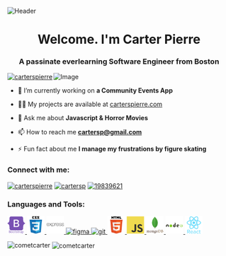 ![Header](./your-header-image-name.png)
<h1 align="center">Welcome. I'm Carter Pierre</h1>
<h3 align="center">A passinate everlearning Software Engineer from Boston</h3>
<img align="right" alt="Image" width="400" src="https://i.pinimg.com/originals/32/6e/7a/326e7a27648bdf825c3c39a0bd17c4d6.gif">

<p align="left"> <a href="https://twitter.com/carterspierre" target="blank"><img src="https://img.shields.io/twitter/follow/carterspierre?logo=twitter&style=for-the-badge" alt="carterspierre" /></a> </p>

- 🔭 I’m currently working on **a Community Events App**

- 👨‍💻 My projects are available at [carterspierre.com](carterspierre.com)

- 💬 Ask me about **Javascript & Horror Movies**

- 📫 How to reach me **cartersp@gmail.com**

- ⚡ Fun fact about me **I manage my frustrations by figure skating**

<h3 align="left">Connect with me:</h3>
<p align="left">
<a href="https://twitter.com/carterspierre" target="blank"><img align="center" src="https://raw.githubusercontent.com/rahuldkjain/github-profile-readme-generator/master/src/images/icons/Social/twitter.svg" alt="carterspierre" height="30" width="40" /></a>
<a href="https://linkedin.com/in/cartersp" target="blank"><img align="center" src="https://raw.githubusercontent.com/rahuldkjain/github-profile-readme-generator/master/src/images/icons/Social/linked-in-alt.svg" alt="cartersp" height="30" width="40" /></a>
<a href="https://stackoverflow.com/users/19839621" target="blank"><img align="center" src="https://raw.githubusercontent.com/rahuldkjain/github-profile-readme-generator/master/src/images/icons/Social/stack-overflow.svg" alt="19839621" height="30" width="40" /></a>
</p>

<h3 align="left">Languages and Tools:</h3>
<p align="left"> <a href="https://getbootstrap.com" target="_blank" rel="noreferrer"> <img src="https://raw.githubusercontent.com/devicons/devicon/master/icons/bootstrap/bootstrap-plain-wordmark.svg" alt="bootstrap" width="40" height="40"/> </a> <a href="https://www.w3schools.com/css/" target="_blank" rel="noreferrer"> <img src="https://raw.githubusercontent.com/devicons/devicon/master/icons/css3/css3-original-wordmark.svg" alt="css3" width="40" height="40"/> </a> <a href="https://expressjs.com" target="_blank" rel="noreferrer"> <img src="https://raw.githubusercontent.com/devicons/devicon/master/icons/express/express-original-wordmark.svg" alt="express" width="40" height="40"/> </a> <a href="https://www.figma.com/" target="_blank" rel="noreferrer"> <img src="https://www.vectorlogo.zone/logos/figma/figma-icon.svg" alt="figma" width="40" height="40"/> </a> <a href="https://git-scm.com/" target="_blank" rel="noreferrer"> <img src="https://www.vectorlogo.zone/logos/git-scm/git-scm-icon.svg" alt="git" width="40" height="40"/> </a> <a href="https://www.w3.org/html/" target="_blank" rel="noreferrer"> <img src="https://raw.githubusercontent.com/devicons/devicon/master/icons/html5/html5-original-wordmark.svg" alt="html5" width="40" height="40"/> </a> <a href="https://developer.mozilla.org/en-US/docs/Web/JavaScript" target="_blank" rel="noreferrer"> <img src="https://raw.githubusercontent.com/devicons/devicon/master/icons/javascript/javascript-original.svg" alt="javascript" width="40" height="40"/> </a> <a href="https://www.mongodb.com/" target="_blank" rel="noreferrer"> <img src="https://raw.githubusercontent.com/devicons/devicon/master/icons/mongodb/mongodb-original-wordmark.svg" alt="mongodb" width="40" height="40"/> </a> <a href="https://nodejs.org" target="_blank" rel="noreferrer"> <img src="https://raw.githubusercontent.com/devicons/devicon/master/icons/nodejs/nodejs-original-wordmark.svg" alt="nodejs" width="40" height="40"/> </a> <a href="https://reactjs.org/" target="_blank" rel="noreferrer"> <img src="https://raw.githubusercontent.com/devicons/devicon/master/icons/react/react-original-wordmark.svg" alt="react" width="40" height="40"/> </a> </p>

<p><img align="left" src="https://github-readme-stats.vercel.app/api/top-langs?username=cometcarter&show_icons=true&locale=en&layout=compact" alt="cometcarter" /></p>

<p>&nbsp;<img align="center" src="https://github-readme-stats.vercel.app/api?username=cometcarter&show_icons=true&locale=en" alt="cometcarter" /></p>
